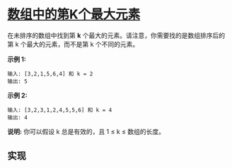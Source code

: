 # [数组中的第K个最大元素](https://leetcode-cn.com/problems/kth-largest-element-in-an-array/description/)

在未排序的数组中找到第 **k** 个最大的元素。请注意，你需要找的是数组排序后的第 k 个最大的元素，而不是第 k 个不同的元素。

**示例 1:**

```
输入: [3,2,1,5,6,4] 和 k = 2
输出: 5
```

**示例 2:**

```
输入: [3,2,3,1,2,4,5,5,6] 和 k = 4
输出: 4
```

**说明:**
你可以假设 k 总是有效的，且 1 ≤ k ≤ 数组的长度。

## 实现
